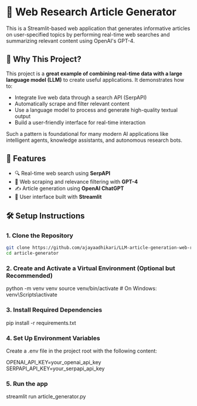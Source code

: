# 🧠 Web Research Article Generator

This is a Streamlit-based web application that generates informative articles on user-specified topics by performing real-time web searches and summarizing relevant content using OpenAI's GPT-4.

## 🌟 Why This Project?

This project is a **great example of combining real-time data with a large language model (LLM)** to create useful applications. It demonstrates how to:

- Integrate live web data through a search API (SerpAPI)
- Automatically scrape and filter relevant content
- Use a language model to process and generate high-quality textual output
- Build a user-friendly interface for real-time interaction

Such a pattern is foundational for many modern AI applications like intelligent agents, knowledge assistants, and autonomous research bots.

## 🚀 Features

- 🔍 Real-time web search using **SerpAPI**
- 🧠 Web scraping and relevance filtering with **GPT-4**
- ✍️ Article generation using **OpenAI ChatGPT**
- 📄 User interface built with **Streamlit**

## 🛠️ Setup Instructions

### 1. Clone the Repository

```bash
git clone https://github.com/ajayaadhikari/LLM-article-generation-web-research.git
cd article-generator
```

### 2. Create and Activate a Virtual Environment (Optional but Recommended)
python -m venv venv
source venv/bin/activate  # On Windows: venv\Scripts\activate

### 3. Install Required Dependencies
pip install -r requirements.txt

### 4. Set Up Environment Variables
Create a .env file in the project root with the following content:

OPENAI_API_KEY=your_openai_api_key
SERPAPI_API_KEY=your_serpapi_api_key

### 5. Run the app
streamlit run article_generator.py
